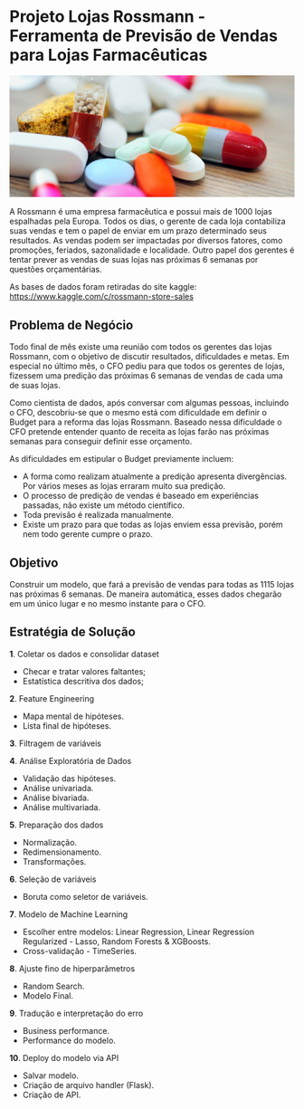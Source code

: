 # Projeto Lojas Rossmann - Ferramenta de Previsão de Vendas para Lojas Farmacêuticas

![alt text](https://github.com/willianmenegatt/Projeto_Rossmann/blob/main/img.jpg?raw=true)

A Rossmann é uma empresa farmacêutica e possui mais de 1000 lojas espalhadas pela Europa. Todos os dias, o gerente de cada loja contabiliza suas vendas e tem o papel de enviar em um prazo determinado seus resultados. As vendas podem ser impactadas por diversos fatores, como promoções, feriados, sazonalidade e localidade.
Outro papel dos gerentes é tentar prever as vendas de suas lojas nas próximas 6 semanas por questões orçamentárias.

As bases de dados foram retiradas do site kaggle: https://www.kaggle.com/c/rossmann-store-sales

## Problema de Negócio

Todo final de mês existe uma reunião com todos os gerentes das lojas Rossmann, com o objetivo de discutir resultados, dificuldades e metas. Em especial no último mês, o CFO pediu para que todos os gerentes de lojas, fizessem uma predição das próximas 6 semanas de vendas de cada uma de suas lojas. 

Como cientista de dados, após conversar com algumas pessoas, incluindo o CFO, descobriu-se que o mesmo está com dificuldade em definir o Budget para a reforma das lojas Rossmann. Baseado nessa dificuldade o CFO pretende entender quanto de receita as lojas farão nas próximas semanas para conseguir definir esse orçamento.

As dificuldades em estipular o Budget previamente incluem:
- A forma como realizam atualmente a predição apresenta divergências. Por vários meses as lojas erraram muito sua predição.
- O processo de predição de vendas é baseado em experiências passadas, não existe um método científico. 
- Toda previsão é realizada manualmente.
- Existe um prazo para que todas as lojas enviem essa previsão, porém nem todo gerente cumpre o prazo. 

## Objetivo 

Construir um modelo, que fará a previsão de vendas para todas as 1115 lojas nas próximas 6 semanas. De maneira automática, esses dados chegarão em um único lugar e no mesmo instante para o CFO. 

## Estratégia de Solução 


**1**. Coletar os dados e consolidar dataset
- Checar e tratar valores faltantes;
- Estatística descritiva dos dados;

**2**. Feature Engineering
- Mapa mental de hipóteses.
- Lista final de hipóteses.

**3**. Filtragem de variáveis

**4**. Análise Exploratória de Dados
- Validação das hipóteses.
- Análise univariada.
- Análise bivariada.
- Análise multivariada.
    
**5**. Preparação dos dados
- Normalização.
- Redimensionamento.
- Transformações.
    
**6**. Seleção de variáveis
- Boruta como seletor de variáveis.
    
**7**. Modelo de Machine Learning
- Escolher entre modelos: Linear Regression, Linear Regression Regularized - Lasso, Random Forests & XGBoosts.
- Cross-validação  - TimeSeries.

**8**. Ajuste fino de hiperparâmetros
- Random Search.
- Modelo Final.

**9**. Tradução e interpretação do erro
- Business performance.
- Performance do modelo.

**10**. Deploy do modelo via API
- Salvar modelo.
- Criação de arquivo handler (Flask).
- Criação de API.

